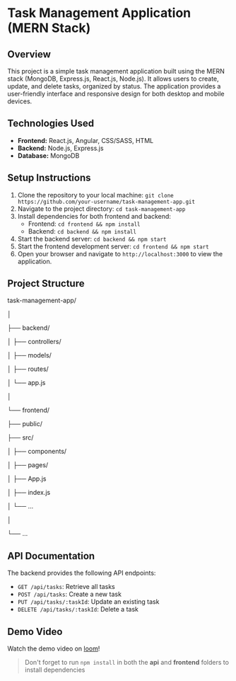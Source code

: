 # Task Management Application (MERN Stack)

## Overview
This project is a simple task management application built using the MERN stack (MongoDB, Express.js, React.js, Node.js). It allows users to create, update, and delete tasks, organized by status. The application provides a user-friendly interface and responsive design for both desktop and mobile devices.

## Technologies Used
- **Frontend:** React.js, Angular, CSS/SASS, HTML
- **Backend:** Node.js, Express.js
- **Database:** MongoDB

## Setup Instructions
1. Clone the repository to your local machine: `git clone https://github.com/your-username/task-management-app.git`
2. Navigate to the project directory: `cd task-management-app`
3. Install dependencies for both frontend and backend:
   - Frontend: `cd frontend && npm install`
   - Backend: `cd backend && npm install`
4. Start the backend server: `cd backend && npm start`
5. Start the frontend development server: `cd frontend && npm start`
6. Open your browser and navigate to `http://localhost:3000` to view the application.

## Project Structure
task-management-app/

│

├── backend/

│ ├── controllers/

│ ├── models/

│ ├── routes/

│ └── app.js

│

└── frontend/

├── public/

├── src/

│ ├── components/

│ ├── pages/

│ ├── App.js

│ ├── index.js

│ └── ...

│

└── ...


## API Documentation
The backend provides the following API endpoints:

- `GET /api/tasks`: Retrieve all tasks
- `POST /api/tasks`: Create a new task
- `PUT /api/tasks/:taskId`: Update an existing task
- `DELETE /api/tasks/:taskId`: Delete a task

## Demo Video
Watch the demo video on [loom](https://www.loom.com/share/484462b802014b25b0f4d23abb7ae056?sid=fc7da129-0d92-49e4-9aae-2c9d0386e5e9)! 


> Don't forget to run `npm install` in both the **api** and **frontend** folders to install dependencies
